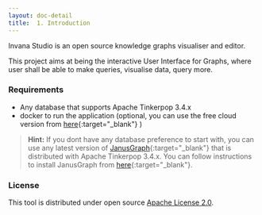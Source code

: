 ```yaml
---
layout: doc-detail
title:  1. Introduction
---
```


Invana Studio is an open source knowledge graphs visualiser and editor.


This project aims at being the interactive User Interface for Graphs, where 
user shall be able to make queries, visualise data, query more.


### Requirements

- Any database that supports Apache Tinkerpop 3.4.x
- docker to run the application (optional, you can use the free cloud version from 
[here](http://graph-explorer.herokuapp.com){:target="_blank"} )  

  
> **Hint:** If you dont have any database preference to start with, 
> you can use any latest version of [JanusGraph](https://janusgraph.org){:target="_blank"}
> that is distributed with 
> Apache Tinkerpop 3.4.x. You can follow instructions to install JanusGraph from
> [here](https://docs.janusgraph.org/getting-started/installation/){:target="_blank"}.
 
### License

This tool is distributed under open source 
[Apache License 2.0](https://github.com/invanalabs/invana-studio/blob/master/LICENSE). 




